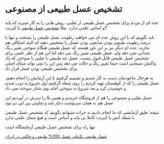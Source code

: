 # تشخیص عسل طبیعی از مصنوعی
عده ای از مردم برای تشخیص عسل طبیعی از تقلبی، روش هایی را به کار میبرند که پایه و اساس علمی ندارد، مثلا [تشخیص عسل طبیعی](https://asaleniknam.com/) با کبریت!! 

باید بگوییم که با این روش عده ای می خواهند رطوبت عسل طبیعی را بسنجند و تنها با درصد رطوبت طبیعی بودن صانعتی بودن عسل را تشخیص دهند که البته اشکالی هم ندارند.
عده ای دیگر نیز بر این باور هستند که عسل طبیعی هنگام سوختن تغییر رنگ چندانی نمی دهد ولی عسل طبیعی تغییر رنگ می دهد اما این هم از نظر علمی برای تشخیص عسل طبیعی قابل قبول نیست. عسل چه طبیعی با تفلبی با سوختن که یک واکنش شیمایی است حتما تغییر رنگ و حالت می دهد پس این را نمی تواند مبنای اصلی  برای تشخیص طبیعی بودن عسل قرار داد.

به هرحال ماخودمان دست به کار شدیم و تصمیم گرفتیم تا این آزمایش را انجام دهیم، عسل طبیعی را که از کوهستان تهیه کردیم را روی شعله گرفتیم اول شروع به ذوب شدن و جوشیدن کرد و بعد شروع به سوختن امام بوی شکر سوخته نمی داد.

عسل تقلبی و مصنوعی را هم از فروشگاه خریدیم و همین بلا را سرش در آوردیم این عسل هم به همان سرنوشت دچار شد و تفاوتی بین این دو نبود

نتیجه:
طبق آزمایشی که ما انجام دادیم به جرات میتوانم بگوییم که تشخیص عسل طبیعی با شعله آتش یا کبریت کاملا بی پایه و اساس است و هیچ مبنای علمی ندارد

تنها راه برای تشخیص عسل طبیعی آزمایشگاه است

[عسل طبیعی نکینام، عسل 100% طبیعی و خالص در ایران](https://asaleniknam.com/)
